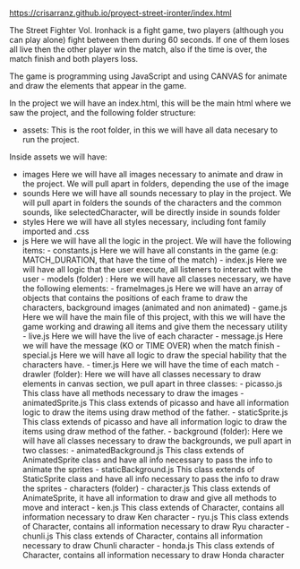 https://crisarranz.github.io/proyect-street-ironter/index.html

The Street Fighter Vol. Ironhack is a fight game, two players (although you can play alone) fight between them during 60 seconds. If one of them loses all live then the other player win the match, also if the time is over, the match finish and both players loss.

The game is programming using JavaScript and using CANVAS for animate and draw the elements that appear in the game.

In the project we will have an index.html, this will be the main html where we saw the project, and the following folder structure:

- assets: This is the root folder, in this we will have all data necesary to run the project.

Inside assets we will have:
- images
    Here we will have all images necessary to animate and draw in the project. We will pull apart in folders, depending the use of the image
- sounds
    Here we will have all sounds necessary to play in the project. We will pull apart in folders the sounds of the characters and the common sounds, like selectedCharacter, will be directly inside in sounds folder
- styles
    Here we will have all styles necessary, including font family imported and .css
- js
    Here we will have all the logic in the project. We will have the following items:
        - constants.js
            Here we will have all constants in the game (e.g: MATCH_DURATION, that have the time of the match)
        - index.js
            Here we will have all logic that the user execute, all listeners to interact with the user
        - models (folder) : Here we will have all classes necessary, we have the following elements:
            - frameImages.js
                Here we will have an array of objects that contains the positions of each frame to draw the characters, background images (animated and non animated)
            - game.js
                Here we will have the main file of this project, with this we will have the game working and drawing all items and give them the necessary utility
            - live.js
                Here we will have the live of each character
            - message.js
                Here we will have the message (KO or TIME OVER) when the match finish
            - special.js
                Here we will have all logic to draw the special hability that the characters have.
            - timer.js
                Here we will have the time of each match
            - drawler (folder): Here we will have all classes necessary to draw elements in canvas section, we pull apart in three classes:
                - picasso.js
                    This class have all methods necessary to draw the images
                - animatedSprite.js
                    This class extends of picasso and have all information logic to draw the items using draw method of the father.
                - staticSprite.js
                    This class extends of picasso and have all information logic to draw the items using draw method of the father.
            - background (folder): Here we will have all classes necessary to draw the backgrounds, we pull apart in two classes:
                - animatedBackground.js
                    This class extends of AnimatedSprite class and have all info necessary to pass the info to animate the sprites
                - staticBackground.js
                    This class extends of StaticSprite class and have all info necessary to pass the info to draw the sprites
            - characters (folder)
                - character.js
                    This class extends of AnimateSprite, it have all information to draw and give all methods to move and interact
                - ken.js
                    This class extends of Character, contains all information necessary to draw Ken character
                - ryu.js
                    This class extends of Character, contains all information necessary to draw Ryu character
                - chunli.js
                    This class extends of Character, contains all information necessary to draw Chunli character
                - honda.js
                    This class extends of Character, contains all information necessary to draw Honda character
